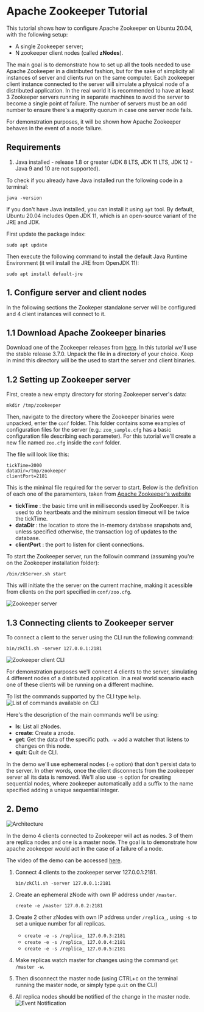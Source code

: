 # Apache Zookeeper Tutorial

This tutorial shows how to configure Apache Zookeeper on Ubuntu 20.04, with the following setup:
* A single Zookeeper server;
* N zookeeper client nodes (called __zNodes__). 

The main goal is to demonstrate how to set up all the tools needed to use Apache Zookeeper in a distributed fashion, but for the sake of simplicity all instances of server and clients run on the same computer. Each zookeeper client instance connected to the server will simulate a physical node of a distributed application.
In the real world it is recommended to have at least 3 Zookeeper servers running in separate machines to avoid the server to become a single point of failure. The number of servers must be an odd number to ensure there's a majority quorum in case one server node fails.

For demonstration purposes, it will be shown how Apache Zookeeper behaves in the event of a node failure.

## Requirements
1. Java installed - release 1.8 or greater (JDK 8 LTS, JDK 11 LTS, JDK 12 - Java 9 and 10 are not supported).

To check if you already have Java installed run the following code in a terminal:

```java -version```

If you don't have Java installed, you can install it using `apt` tool. By default, Ubuntu 20.04 includes Open JDK 11, which is an open-source variant of the JRE and JDK.

First update the package index:

```sudo apt update```

Then execute the following command to install the default Java Runtime Environment (it will install the JRE from OpenJDK 11):

```sudo apt install default-jre```

## 1. Configure server and client nodes

In the following sections the Zookeper standalone server will be configured and 4 client instances will connect to it.

## 1.1 Download Apache Zookeeper binaries

Download one of the Zookeeper releases from [here](http://zookeeper.apache.org/releases.html). In this tutorial we'll use the stable release 3.7.0.
Unpack the file in a directory of your choice. Keep in mind this directory will be the used to start the server and client binaries.

## 1.2 Setting up Zookeeper server

First, create a new empty directory for storing Zookeeper server's data:

```mkdir /tmp/zookeeper```

Then, navigate to the directory where the Zookeeper binaries were unpacked, enter the `conf` folder. This folder contains some examples of configuration files for the server (e.g.: `zoo_sample.cfg` has a basic configuration file describing each parameter).
For this tutorial we'll create a new file named `zoo.cfg` inside the `conf` folder.

The file will look like this:
```
tickTime=2000
dataDir=/tmp/zookeeper
clientPort=2181
```

This is the minimal file required for the server to start. Below is the definition of each one of the paramenters, taken from [Apache Zookeeper's website](https://zookeeper.apache.org/doc/current/zookeeperStarted.html)

* __tickTime__ : the basic time unit in milliseconds used by ZooKeeper. It is used to do heartbeats and the minimum session timeout will be twice the tickTime.
* __dataDir__ : the location to store the in-memory database snapshots and, unless specified otherwise, the transaction log of updates to the database.
* __clientPort__ : the port to listen for client connections.

To start the Zookeeper server, run the followin command (assuming you're on the Zookeeper installation folder):

```/bin/zkServer.sh start```

This will initiate the the server on the current machine, making it acessible from clients on the port specified in `conf/zoo.cfg`.

![Zookeeper server](zookeeper_tutorial/zookeeper_server.PNG "Zookeeper server")

## 1.3 Connecting clients to Zookeeper server

To connect a client to the server using the CLI run the following command:

```bin/zkCli.sh -server 127.0.0.1:2181```

![Zookeeper client CLI](zookeeper_tutorial/zk_cli.PNG "Zookeeper client CLI")

For demonstration purposes we'll connect 4 clients to the server, simulating 4 different nodes of a distributed application. In a real world scenario each one of these clients will be running on a different machine.

To list the commands supported by the CLI type `help`.
![List of commands available on CLI](zookeeper_tutorial/zk_cli_help.PNG "List of commands available on CLI")

Here's the description of the main commands we'll be using:
* __ls__: List all zNodes.
* __create__: Create a znode.
* __get__: Get the data of the specific path. `-w` add a watcher that listens to changes on this node.
* __quit__: Quit de CLI.

In the demo we'll use ephemeral nodes (`-e` option) that don't persist data to the server. In other words, once the client disconnects from the zookeeper server all its data is removed. We'll also use `-s` option for creating sequential nodes, where zookeeper automatically add a suffix to the name specified adding a unique sequential integer.

## 2. Demo

![Architecture](zookeeper_tutorial/demo.png "Architecture")

In the demo 4 clients connected to Zookeeper will act as nodes. 3 of them are replica nodes and one is a master node. The goal is to demonstrate how apache zookeeper would act in the case of a failure of a node.

The video of the demo can be accessed [here](zookeeper_tutorial/apache_zookeeper_demo.mp4).

1. Connect 4 clients to the zookeeper server 127.0.0.1:2181.

    ```bin/zkCli.sh -server 127.0.0.1:2181```
2. Create an ephemeral zNode with own IP address under `/master`.

     ```create -e /master 127.0.0.2:2181```
3. Create 2 other zNodes with own IP address under `/replica_`, using `-s` to set a unique number for all replicas.
    * ```create -e -s /replica_ 127.0.0.3:2181```
    * ```create -e -s /replica_ 127.0.0.4:2181```
    * ```create -e -s /replica_ 127.0.0.5:2181```
4. Make replicas watch master for changes using the command `get /master -w`.
5. Then disconnect the master node (using CTRL+c on the terminal running the master node, or simply type `quit` on the CLI)
6. All replica nodes should be notified of the change in the master node.
![Event Notification](zookeeper_tutorial/event_notification.PNG "Notification")